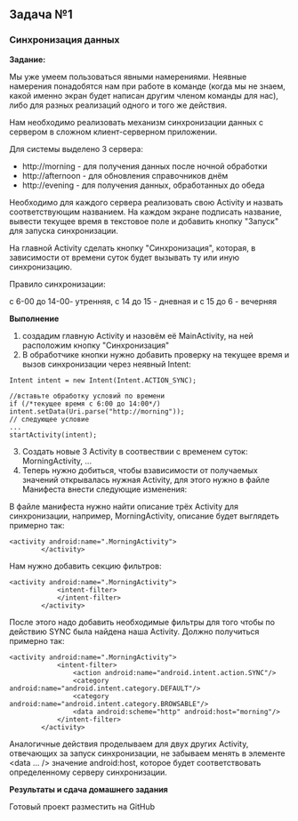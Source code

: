 
## Задача №1

###  Синхронизация данных


**Задание:**

Мы уже умеем пользоваться явными намерениями. Неявные намерения понадобятся нам при работе в команде (когда мы не знаем, какой именно экран будет написан другим членом команды для нас), либо для разных реализаций одного и того же действия. 

Нам необходимо реализовать механизм синхронизации данных с сервером в сложном клиент-серверном приложении.


Для системы выделено 3 сервера:
* http://morning - для получения данных после ночной обработки
* http://afternoon - для обновления справочников днём
* http://evening - для получения данных, обработанных до обеда


Необходимо для каждого сервера реализовать свою Activity и назвать соответствующим названием.
На каждом экране подписать название, вывести текущее время в текстовое поле и добавить кнопку "Запуск" для запуска синхронизации.


На главной Activity сделать кнопку "Синхронизация", которая, в зависимости от времени суток будет вызывать ту или иную синхронизацию.


Правило синхронизации:

с 6-00 до 14-00- утренняя, 
с 14 до 15 - дневная и с 15 до 6 - вечерняя




**Выполнение**

1. создадим главную Activity и назовём её MainActivity, на ней расположим кнопку "Синхронизация"
2. В обработчике кнопки нужно добавить проверку на текущее время и вызов синхронизации через неявный Intent:
```
Intent intent = new Intent(Intent.ACTION_SYNC);

//вставьте обработку условий по времени
if (/*текущее время с 6:00 до 14:00*/) 
intent.setData(Uri.parse("http://morning"));
// следующее условие
...
startActivity(intent);
``` 
3. Создать новые 3 Activity в соотвествии с временем суток: MorningActivity, ...
4. Теперь нужно добиться, чтобы взависимости от получаемых значений открывалась нужная Activity, для этого нужно в файле Манифеста внести следующие изменения:


В файле манифеста нужно найти описание трёх Activity для синхронизации, например, MorningActivity, описание будет выглядеть примерно так:
```
<activity android:name=".MorningActivity">
        </activity>
```

Нам нужно добавить секцию фильтров:
```
<activity android:name=".MorningActivity">
            <intent-filter>
            </intent-filter>
        </activity>
```

После этого надо добавить необходимые фильтры для того чтобы по действию SYNC была найдена наша Activity.
Должно получиться примерно так:
```
<activity android:name=".MorningActivity">
            <intent-filter>
                <action android:name="android.intent.action.SYNC"/>
                <category android:name="android.intent.category.DEFAULT"/>
                <category android:name="android.intent.category.BROWSABLE"/>
                <data android:scheme="http" android:host="morning"/>
            </intent-filter>
        </activity>
```

Аналогичные действия проделываем для двух других Activity, отвечающих за запуск синхронизации, не забываем менять в элементе <data ... /> значение android:host, которое будет соответствовать определенному серверу синхронизации.


**Результаты и сдача домашнего задания**

Готовый проект разместить на GitHub
